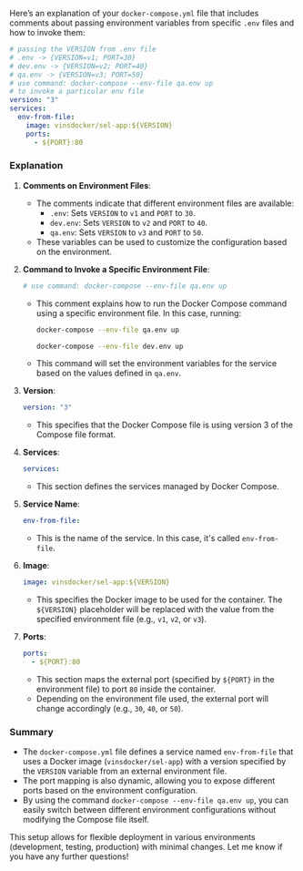 Here’s an explanation of your `docker-compose.yml` file that includes comments about passing environment variables from specific `.env` files and how to invoke them:

```yaml
# passing the VERSION from .env file
# .env -> {VERSION=v1; PORT=30}
# dev.env -> {VERSION=v2; PORT=40}
# qa.env -> {VERSION=v3; PORT=50}
# use command: docker-compose --env-file qa.env up
# to invoke a particular env file
version: "3"
services:
  env-from-file:
    image: vinsdocker/sel-app:${VERSION}
    ports:
      - ${PORT}:80
```

### Explanation

1. **Comments on Environment Files**:
    - The comments indicate that different environment files are available:
        - `.env`: Sets `VERSION` to `v1` and `PORT` to `30`.
        - `dev.env`: Sets `VERSION` to `v2` and `PORT` to `40`.
        - `qa.env`: Sets `VERSION` to `v3` and `PORT` to `50`.
    - These variables can be used to customize the configuration based on the environment.

2. **Command to Invoke a Specific Environment File**:
   ```yaml
   # use command: docker-compose --env-file qa.env up
   ```
    - This comment explains how to run the Docker Compose command using a specific environment file. In this case, running:
      ```bash
      docker-compose --env-file qa.env up
      ```
      ```bash
      docker-compose --env-file dev.env up
      ```
    - This command will set the environment variables for the service based on the values defined in `qa.env`.

3. **Version**:
   ```yaml
   version: "3"
   ```
    - This specifies that the Docker Compose file is using version 3 of the Compose file format.

4. **Services**:
   ```yaml
   services:
   ```
    - This section defines the services managed by Docker Compose.

5. **Service Name**:
   ```yaml
   env-from-file:
   ```
    - This is the name of the service. In this case, it's called `env-from-file`.

6. **Image**:
   ```yaml
   image: vinsdocker/sel-app:${VERSION}
   ```
    - This specifies the Docker image to be used for the container. The `${VERSION}` placeholder will be replaced with the value from the specified environment file (e.g., `v1`, `v2`, or `v3`).

7. **Ports**:
   ```yaml
   ports:
     - ${PORT}:80
   ```
    - This section maps the external port (specified by `${PORT}` in the environment file) to port `80` inside the container.
    - Depending on the environment file used, the external port will change accordingly (e.g., `30`, `40`, or `50`).

### Summary

- The `docker-compose.yml` file defines a service named `env-from-file` that uses a Docker image (`vinsdocker/sel-app`) with a version specified by the `VERSION` variable from an external environment file.
- The port mapping is also dynamic, allowing you to expose different ports based on the environment configuration.
- By using the command `docker-compose --env-file qa.env up`, you can easily switch between different environment configurations without modifying the Compose file itself.

This setup allows for flexible deployment in various environments (development, testing, production) with minimal changes. Let me know if you have any further questions!